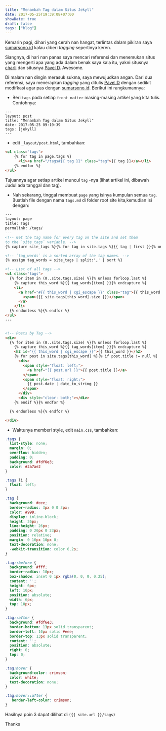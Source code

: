```yaml
---
title: "Menambah Tag dalam Situs Jekyll" 
date: 2017-05-25T19:39:08+07:00
showDate: true
draft: false
tags: ["blog"]
---
```


Kemarin pagi, dihari yang cerah nan hangat, terlintas dalam pikiran saya [sumarsono.id](https://www.sumarsono.id) kalau diberi _tagging_ sepertinya keren.

Siangnya, di hari nan panas saya mencari referensi dan menemukan situs yang mengerti apa yang ada dalam benak saya kala itu, yakni situsnya [charli](http://charliepark.org/tags-in-jekyll/) dan situsnya [Pavel D](http://pavdmyt.com/how-to-implement-tags-at-jekyll-website/). Awesome.

Di malam nan dingin merasuk sukma, saya mewujudkan angan. Dari dua referensi, saya menerapkan _tagging_ yang ditulis [Pavel D](http://pavdmyt.com/how-to-implement-tags-at-jekyll-website/) dengan sedikit modifkasi agar pas dengan [sumarsono.id](https://www.sumarsono.id). Berikut ini rangkumannya:

* Beri `tags` pada setiap `front matter` masing-masing artikel yang kita tulis. Contohnya:

```
---
layout: post
title: "Menambah Tag dalam Situs Jekyll"
date: 2017-05-25 09:10:39
tags: [jekyll]
---
```

* edit `_layout/post.html`, tambahkan:

```html
<ul class="tags">
    {% for tag in page.tags %}
      <li><a href="/tags#{{ tag }}" class="tag">{{ tag }}</a></li>
    {% endfor %}
</ul>
```

Tujuannya agar setiap artikel muncul `tag` -nya (lihat artikel ini, dibawah Judul ada tanggal dan tag).

* Nah sekarang, tinggal membuat `page` yang isinya kumpulan semua `tag`. Buatlah file dengan nama `tags.md` di folder root site kita,kemudian isi dengan:

```html
---
layout: page
title: Tags
permalink: /tags/
---
<!-- Get the tag name for every tag on the site and set them
to the `site_tags` variable. -->
{% capture site_tags %}{% for tag in site.tags %}{{ tag | first }}{% unless forloop.last %},{% endunless %}{% endfor %}{% endcapture %}

<!-- `tag_words` is a sorted array of the tag names. -->
{% assign tag_words = site_tags | split:',' | sort %}

<!-- List of all tags -->
<ul class="tags">
  {% for item in (0..site.tags.size) %}{% unless forloop.last %}
    {% capture this_word %}{{ tag_words[item] }}{% endcapture %}
    <li>
      <a href="#{{ this_word | cgi_escape }}" class="tag">{{ this_word }}
        <span>({{ site.tags[this_word].size }})</span>
      </a>
    </li>
  {% endunless %}{% endfor %}
</ul>
---


<!-- Posts by Tag -->
<div>
  {% for item in (0..site.tags.size) %}{% unless forloop.last %}
    {% capture this_word %}{{ tag_words[item] }}{% endcapture %}
    <h2 id="{{ this_word | cgi_escape }}">{{ this_word }}</h2>
    {% for post in site.tags[this_word] %}{% if post.title != null %}
      <div>
        <span style="float: left;">
          <a href="{{ post.url }}">{{ post.title }}</a>
        </span>
        <span style="float: right;">
          {{ post.date | date_to_string }}
        </span>
      </div>
      <div style="clear: both;"></div>
    {% endif %}{% endfor %}

  {% endunless %}{% endfor %}

</div>
```

* Waktunya memberi style, edit `main.css`, tambahkan:

```css
.tags {
  list-style: none;
  margin: 0;
  overflow: hidden;
  padding: 0;
  background: #fdf6e3;
  color: #2a7ae2
}

.tags li {
  float: left;
}

.tag {
  background: #eee;
  border-radius: 3px 0 0 3px;
  color: #999;
  display: inline-block;
  height: 26px;
  line-height: 26px;
  padding: 0 20px 0 23px;
  position: relative;
  margin: 0 10px 10px 0;
  text-decoration: none;
  -webkit-transition: color 0.2s;
}

.tag::before {
  background: #fff;
  border-radius: 10px;
  box-shadow: inset 0 1px rgba(0, 0, 0, 0.25);
  content: '';
  height: 6px;
  left: 10px;
  position: absolute;
  width: 6px;
  top: 10px;
}

.tag::after {
  background: #fdf6e3;
  border-bottom: 13px solid transparent;
  border-left: 10px solid #eee;
  border-top: 13px solid transparent;
  content: '';
  position: absolute;
  right: 0;
  top: 0;
}

.tag:hover {
  background-color: crimson;
  color: white;
  text-decoration: none;
}

.tag:hover::after {
   border-left-color: crimson;
}
```

Hasilnya poin 3 dapat dilihat di `({{ site.url }}/tags)`

Thanks

